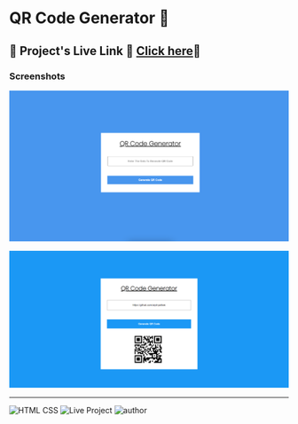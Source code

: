 # QR Code Generator 📳

## 📌 **Project's Live Link 🚀 [Click here](https://qrcodegeneratorfsjs.netlify.app/)🔗**

### Screenshots

![screenshot 1](./Image/Project.png)

![screenshot 2](<./Image/project2(arpit-pathak).png>)

---

![HTML CSS](https://img.shields.io/badge/HTML-CSS-orange)
![Live Project](https://img.shields.io/badge/JavaScript-yellow)
![author](https://img.shields.io/badge/Author-Arpit--Pathak-blue)
